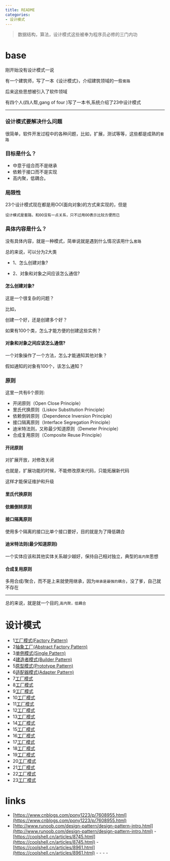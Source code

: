 ```yaml
---
title: README
categories: 
- 设计模式
---
```


> 数据结构，算法，设计模式这些被奉为程序员必修的三门内功

# base

刚开始没有设计模式一说

有一个建筑师，写了一本《设计模式》，介绍建筑领域的一些`套路`

后来这些思想被引入了软件领域

有四个人(四人帮,gang of four )写了一本书,系统介绍了23中设计模式


-----------------

### 设计模式要解决什么问题

很简单，软件开发过程中的各种问题，比如，扩展，测试等等，这些都是成熟的`套路`

### 目标是什么？

- 中意于组合而不是继承
- 依赖于接口而不是实现
- 高内聚，低耦合。

### 局限性

23个设计模式现在都是用OO(面向对象)的方式来实现的，但是

`设计模式是套路，和OO没有一点关系，只不过用OO表示比较方便而已`




### 具体内容是什么？

没有具体内容，就是一种模式，简单说就是遇到什么情况该用什么`套路`

总的来说，可以分为2大类

- 1、怎么创建对象?

- 2、对象和对象之间应该怎么通信?

#### 怎么创建对象?

这是一个很复杂的问题？

比如，

创建一个好，还是创建多个好？

如果有100个类，怎么才能方便的创建这些实例？




#### 对象和对象之间应该怎么通信?

一个对象操作了一个方法，怎么才能通知其他对象？

假如通知的对象有100个，该怎么通知？


### 原则

这里一共有6个原则:

- 开闭原则（Open Close Principle）
- 里氏代换原则（Liskov Substitution Principle）
- 依赖倒转原则（Dependence Inversion Principle）
- 接口隔离原则（Interface Segregation Principle）
- 迪米特法则，又称最少知道原则（Demeter Principle）
- 合成复用原则（Composite Reuse Principle）

#### 开闭原则

对扩展开放，对修改关闭

也就是，扩展功能的时候，不能修改原来代码，只能拓展新代码

这样才能保证维护和升级


#### 里氏代换原则


#### 依赖倒转原则


#### 接口隔离原则

使用多个隔离的接口比单个接口要好，目的就是为了降低耦合

#### 迪米特法则(最少知道原则)

一个实体应该和其他实体关系越少越好，保持自己相对独立，典型的`高内聚`思想

#### 合成复用原则

多用合成/聚合，而不是上来就使用继承，因为`继承是最强的耦合`，没了爹，自己就不存在

---------------------

总的来说，就是就一个目的,`高内聚，低耦合`


# 设计模式

- 1[工厂模式(Factory Pattern)](#Factory)
- 2[抽象工厂(Abstract Factory Pattern)](#AbstractFactory)
- 3[单例模式(Single Pattern)](#Single)
- 4[建造者模式(Builder Pattern)](#Builder)
- 5[原型模式(Prototype Pattern)](#Prototype)
- 6[适配器模式(Adapter Pattern)](#Adapter)
- 7[工厂模式](#工厂模式)
- 8[工厂模式](#工厂模式)
- 9[工厂模式](#工厂模式)
- 10[工厂模式](#工厂模式)
- 11[工厂模式](#工厂模式)
- 12[工厂模式](#工厂模式)
- 13[工厂模式](#工厂模式)
- 14[工厂模式](#工厂模式)
- 15[工厂模式](#工厂模式)
- 16[工厂模式](#工厂模式)
- 17[工厂模式](#工厂模式)
- 18[工厂模式](#工厂模式)
- 19[工厂模式](#工厂模式)
- 20[工厂模式](#工厂模式)
- 21[工厂模式](#工厂模式)
- 22[工厂模式](#工厂模式)
- 23[工厂模式](#工厂模式)




# links
- [https://www.cnblogs.com/pony1223/p/7608955.html](https://www.cnblogs.com/pony1223/p/7608955.html)
- [http://www.runoob.com/design-pattern/design-pattern-intro.html](http://www.runoob.com/design-pattern/design-pattern-intro.html)
-[https://coolshell.cn/articles/8745.html](https://coolshell.cn/articles/8745.html)
-[https://coolshell.cn/articles/8961.html](https://coolshell.cn/articles/8961.html)
-[]()
-[]()
-[]()
-[]()